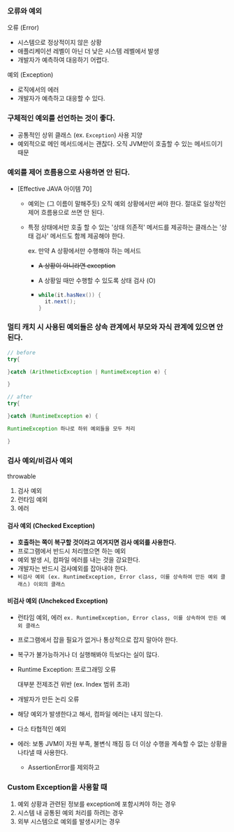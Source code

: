 ### 오류와 예외
오류 (Error)
* 시스템으로 정상적이지 않은 상황
* 애플리케이션 레벨이 아닌 더 낮은 시스템 레벨에서 발생
* 개발자가 예측하여 대응하기 어렵다.

예외 (Exception)
* 로직에서의 에러
* 개발자가 예측하고 대응할 수 있다.


### 구체적인 예외를 선언하는 것이 좋다.
  * 공통적인 상위 클래스 (ex. ```Exception```) 사용 지양
  * 예외적으로 메인 메서드에서는 괜찮다. 오직 JVM만이 호출할 수 있는 메서드이기 때문
### 예외를 제어 흐름용으로 사용하면 안 된다.

* [Effective JAVA 아이템 70]

  * 예외는 (그 이름이 말해주듯) 오직 예외 상황에서만 써야 한다. 절대로 일상적인 제어 흐름용으로 쓰면 안 된다.

  * 특정 상태에서만 호출 할 수 있는 '상태 의존적' 메서드를 제공하는 클래스는 '상태 검사' 메서드도 함께 제공해야 한다.

    ex. 만약 A 상황에서만 수행해야 하는 메서드

    * ~~A 상황이 아니라면 exception~~

    * A 상황일 때만 수행할 수 있도록 상태 검사 (O)

    * ```java
      while(it.hasNex()) {
      	it.next();
      }
      ```

### 멀티 캐치 시 사용된 예외들은 상속 관계에서 부모와 자식 관계에 있으면 안된다.
```JAVA
// before
try{

}catch (ArithmeticException | RuntimeException e) {

}

// after
try{

}catch (RuntimeException e) {

RuntimeException 하나로 하위 예외들을 모두 처리

}
```


### 검사 예외/비검사 예외
throwable

1. 검사 예외
2. 런타임 예외
3. 에러



#### 검사 예외 (Checked Exception)

* **호출하는 쪽이 복구할 것이라고 여겨지면 검사 예외를 사용한다.**
 * 프로그램에서 반드시 처리했으면 하는 예외
 *  예외 발생 시, 컴파일 에러를 내는 것을 강요한다.
 * 개발자는 반드시 검사예외를 잡아내야 한다.
 * ```비검사 예외 (ex. RuntimeException, Error class, 이를 상속하여 만든 예외 클래스) 이외의 클래스 ```

#### 비검사 예외 (Unchekced Exception)

* 런타임 예외, 에러 ```ex. RuntimeException, Error class, 이를 상속하여 만든 예외 클래스 ```
* 프로그램에서 잡을 필요가 없거나 통상적으로 잡지 말아야 한다.
* 복구가 불가능하거나 더 실행해봐야 득보다는 실이 많다.



* Runtime Exception: 프로그래밍 오류 

  대부분 전제조건 위반 (ex. Index 범위 초과)

* 개발자가 만든 논리 오류
* 해당 예외가 발생한다고 해서, 컴파일 에러는 내지 않는다.
* 다소 타협적인 예외



* 에러: 보통 JVM이 자원 부족, 불변식 깨짐 등 더 이상 수행을 계속할 수 없는 상황을 나타낼 때 사용한다. 
  * AssertionError를 제외하고



### Custom Exception을 사용할 때

1. 예외 상황과 관련된 정보를 exception에 포함시켜야 하는 경우
2. 시스템 내 공통된 예외 처리를 하려는 경우
3. 외부 시스템으로 예외를 발생시키는 경우
